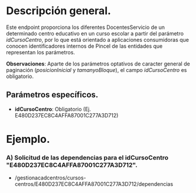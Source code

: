 # Descripción general.

Este endpoint proporciona los diferentes DocentesServicio de un determinado centro educativo en un curso escolar a partir del parámetro *idCursoCentro*, por lo que está orientado a aplicaciones consumidoras que conocen identificadores internos de Pincel de las entidades que representan los parámetros.

**Observaciones**: Aparte de los parámetros optativos de caracter general de paginación (_posicionInicial_ y _tamanyoBloque_), el campo *idCursoCentro* es obligatorio.

## Parámetros específicos.

* **idCursoCentro**: Obligatorio (Ej. E480D237EC8C4AFFA87001C277A3D712)

# Ejemplo.
### A) Solicitud de las dependencias para el idCursoCentro "E480D237EC8C4AFFA87001C277A3D712".
* /gestionacadcentros/cursos-centros/E480D237EC8C4AFFA87001C277A3D712/dependencias
